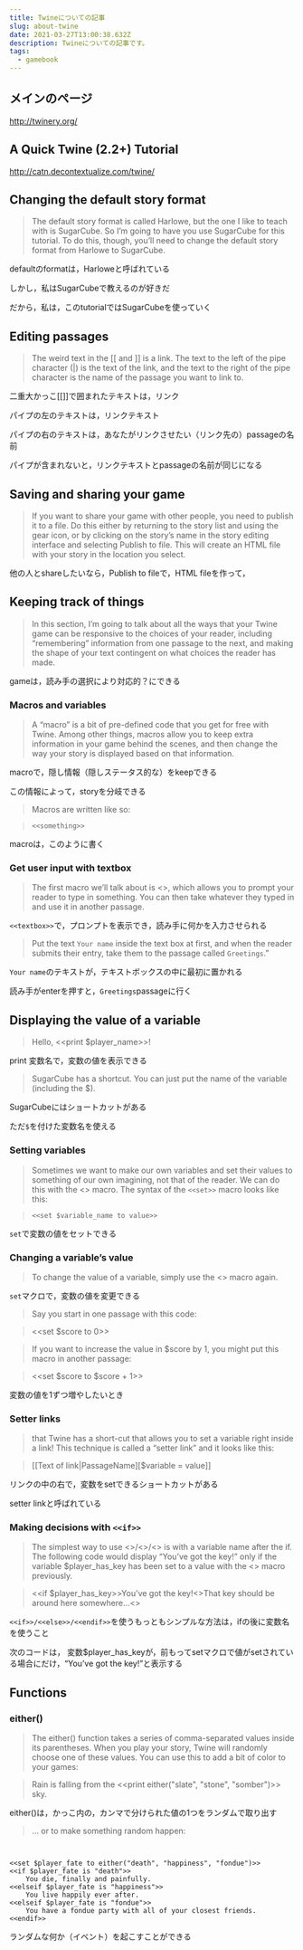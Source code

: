 ```yaml
---
title: Twineについての記事
slug: about-twine
date: 2021-03-27T13:00:38.632Z
description: Twineについての記事です。
tags:
  - gamebook
---
```

## メインのページ

<http://twinery.org/>

## A Quick Twine (2.2+) Tutorial
<http://catn.decontextualize.com/twine/>

## Changing the default story format

>The default story format is called Harlowe, but the one I like to teach with is SugarCube. So I’m going to have you use SugarCube for this tutorial. To do this, though, you’ll need to change the default story format from Harlowe to SugarCube.

defaultのformatは，Harloweと呼ばれている


しかし，私はSugarCubeで教えるのが好きだ

だから，私は，このtutorialではSugarCubeを使っていく

## Editing passages

>The weird text in the [[ and ]] is a link. The text to the left of the pipe character (|) is the text of the link, and the text to the right of the pipe character is the name of the passage you want to link to.



二重大かっこ[[]]で囲まれたテキストは，リンク

パイプの左のテキストは，リンクテキスト

パイプの右のテキストは，あなたがリンクさせたい（リンク先の）passageの名前

パイプが含まれないと，リンクテキストとpassageの名前が同じになる

## Saving and sharing your game

>If you want to share your game with other people, you need to publish it to a file. Do this either by returning to the story list and using the gear icon, or by clicking on the story’s name in the story editing interface and selecting Publish to file. This will create an HTML file with your story in the location you select.

他の人とshareしたいなら，Publish to fileで，HTML fileを作って，

## Keeping track of things

>In this section, I’m going to talk about all the ways that your Twine game can be responsive to the choices of your reader, including “remembering” information from one passage to the next, and making the shape of your text contingent on what choices the reader has made.


gameは，読み手の選択により対応的？にできる

### Macros and variables

>A “macro” is a bit of pre-defined code that you get for free with Twine. Among other things, macros allow you to keep extra information in your game behind the scenes, and then change the way your story is displayed based on that information.


macroで，隠し情報（隠しステータス的な）をkeepできる

この情報によって，storyを分岐できる

>Macros are written like so:

>`<<something>>`

macroは，このように書く

### Get user input with textbox

>The first macro we’ll talk about is <<textbox>>, which allows you to prompt your reader to type in something. You can then take whatever they typed in and use it in another passage. 

`<<textbox>>`で，プロンプトを表示でき，読み手に何かを入力させられる

>Put the text `Your name` inside the text box at first, and when the reader submits their entry, take them to the passage called `Greetings`.”

`Your name`のテキストが，テキストボックスの中に最初に置かれる

読み手がenterを押すと，`Greetings`passageに行く

## Displaying the value of a variable

>    Hello, <<print $player_name>>!

print 変数名で，変数の値を表示できる

> SugarCube has a shortcut. You can just put the name of the variable (including the $).

SugarCubeにはショートカットがある

ただ`$`を付けた変数名を使える

### Setting variables

> Sometimes we want to make our own variables and set their values to something of our own imagining, not that of the reader. We can do this with the <<set>> macro. The syntax of the `<<set>>` macro looks like this:

>`<<set $variable_name to value>>`

`set`で変数の値をセットできる

### Changing a variable’s value


>To change the value of a variable, simply use the <<set>> macro again.

`set`マクロで，変数の値を変更できる

>Say you start in one passage with this code:

><<set $score to 0>>

>If you want to increase the value in $score by 1, you might put this macro in another passage:


><<set $score to $score + 1>>

変数の値を1ずつ増やしたいとき

### Setter links


> that Twine has a short-cut that allows you to set a variable right inside a link! This technique is called a “setter link” and it looks like this:

>[[Text of link|PassageName][$variable = value]]

リンクの中の右で，変数をsetできるショートカットがある

setter linkと呼ばれている

### Making decisions with `<<if>>`


>The simplest way to use <<if>>/<<else>>/<<endif>> is with a variable name after the if. The following code would display “You’ve got the key!” only if the variable $player_has_key has been set to a value with the <<set>> macro previously.

><<if $player_has_key>>You've got the key!<<else>>That key should
be around here somewhere...<<endif>>

`<<if>>/<<else>>/<<endif>>`を使うもっともシンプルな方法は，ifの後に変数名を使うこと

次のコードは，変数$player_has_keyが，前もってsetマクロで値がsetされている場合にだけ，“You’ve got the key!”と表示する

## Functions

### either()

>The either() function takes a series of comma-separated values inside its parentheses. When you play your story, Twine will randomly choose one of these values. You can use this to add a bit of color to your games:

>Rain is falling from the <<print either("slate", "stone", "somber")>>
sky.

either()は，かっこ内の，カンマで分けられた値の1つをランダムで取り出す

>… or to make something random happen:
```


<<set $player_fate to either("death", "happiness", "fondue")>>
<<if $player_fate is "death">>
	You die, finally and painfully.
<<elseif $player_fate is "happiness">>
	You live happily ever after.
<<elseif $player_fate is "fondue">>
	You have a fondue party with all of your closest friends.
<<endif>>
```

ランダムな何か（イベント）を起こすことができる